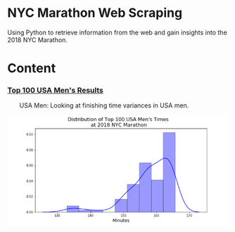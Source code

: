 # NYC Marathon Web Scraping
Using Python  to retrieve information from the web and gain insights into the 2018 NYC Marathon.

# Content
### [Top 100 USA Men's Results](https://github.com/adambens/NYC_Marathon_Web_Scraping/blob/master/NYC%20Marathon%202018.ipynb)
&nbsp;&nbsp;&nbsp;&nbsp;&nbsp;&nbsp; USA Men: Looking at finishing time variances in USA men. 

<img width="600" alt="Finishing Times Distribution" src="https://github.com/adambens/NYC_Marathon_Web_Scraping/blob/master/Figures/MinutesDistribution.png">
